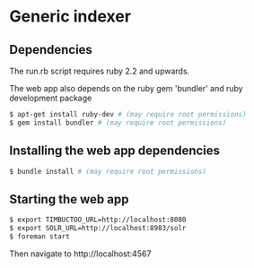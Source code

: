 # Generic indexer

## Dependencies

The run.rb script requires ruby 2.2 and upwards. 

The web app also depends on the ruby gem 'bundler' and ruby development
package
```sh
$ apt-get install ruby-dev # (may require root permissions)
$ gem install bundler # (may require root permissions)
```

## Installing the web app dependencies

```sh
$ bundle install # (may require root permissions)   
```

## Starting the web app

```sh
$ export TIMBUCTOO_URL=http://localhost:8080
$ export SOLR_URL=http://localhost:8983/solr
$ foreman start
```

Then navigate to http://localhost:4567

